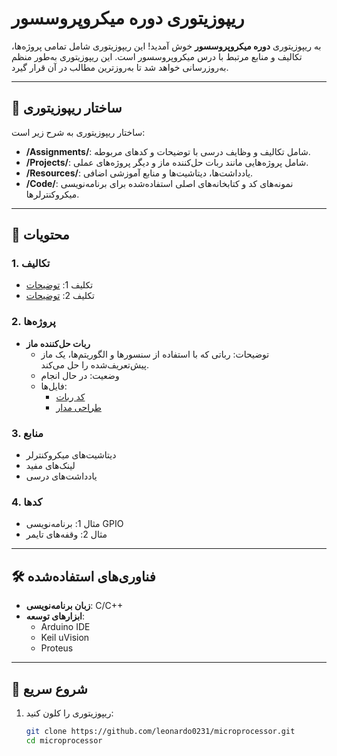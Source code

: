 # ریپوزیتوری دوره میکروپروسسور

به ریپوزیتوری **دوره میکروپروسسور** خوش آمدید! این ریپوزیتوری شامل تمامی پروژه‌ها، تکالیف و منابع مرتبط با درس میکروپروسسور است. این ریپوزیتوری به‌طور منظم به‌روزرسانی خواهد شد تا به‌روزترین مطالب در آن قرار گیرد.

---

## 📂 ساختار ریپوزیتوری

ساختار ریپوزیتوری به شرح زیر است:

- **/Assignments/**: شامل تکالیف و وظایف درسی با توضیحات و کدهای مربوطه.
- **/Projects/**: شامل پروژه‌هایی مانند ربات حل‌کننده ماز و دیگر پروژه‌های عملی.
- **/Resources/**: یادداشت‌ها، دیتاشیت‌ها و منابع آموزشی اضافی.
- **/Code/**: نمونه‌های کد و کتابخانه‌های اصلی استفاده‌شده برای برنامه‌نویسی میکروکنترلرها.

---

## 📜 محتویات

### 1. **تکالیف**
   - تکلیف 1: [توضیحات](لینک-به-فایل)
   - تکلیف 2: [توضیحات](لینک-به-فایل)

### 2. **پروژه‌ها**
   - **ربات حل‌کننده ماز**  
     - توضیحات: رباتی که با استفاده از سنسورها و الگوریتم‌ها، یک ماز پیش‌تعریف‌شده را حل می‌کند.  
     - وضعیت: در حال انجام  
     - فایل‌ها:  
       - [کد ربات](لینک-به-فایل)  
       - [طراحی مدار](لینک-به-فایل)  

### 3. **منابع**
   - دیتاشیت‌های میکروکنترلر  
   - لینک‌های مفید  
   - یادداشت‌های درسی  

### 4. **کدها**
   - مثال 1: برنامه‌نویسی GPIO  
   - مثال 2: وقفه‌های تایمر  

---

## 🛠️ فناوری‌های استفاده‌شده

- **زبان برنامه‌نویسی**: C/C++  
- **ابزارهای توسعه**:  
  - Arduino IDE  
  - Keil uVision  
  - Proteus  

---

## 🚀 شروع سریع

1. ریپوزیتوری را کلون کنید:  
   ```bash
   git clone https://github.com/leonardo0231/microprocessor.git
   cd microprocessor
